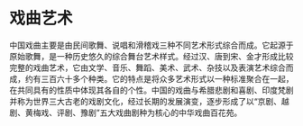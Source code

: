 # 戏曲艺术
中国戏曲主要是由民间歌舞、说唱和滑稽戏三种不同艺术形式综合而成。它起源于原始歌舞，是一种历史悠久的综合舞台艺术样式。经过汉、唐到宋、金才形成比较完整的戏曲艺术，它由文学、音乐、舞蹈、美术、武术、杂技以及表演艺术综合而成，约有三百六十多个种类。它的特点是将众多艺术形式以一种标准聚合在一起，在共同具有的性质中体现其各自的个性。中国的戏曲与希腊悲剧和喜剧、印度梵剧并称为世界三大古老的戏剧文化，经过长期的发展演变，逐步形成了以“京剧、越剧、黄梅戏、评剧、豫剧”五大戏曲剧种为核心的中华戏曲百花苑。